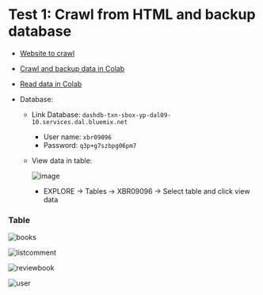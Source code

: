 
# Test 1: Crawl from HTML and backup database

* [Website to crawl](https://www.goodreads.com/author/list/4634532.Nguy_n_Nh_t_nh?page=1&per_page=30)

* [Crawl and backup data in Colab](https://colab.research.google.com/drive/1Ga33mdqsrGbgpAoBNztJa069U7E6GZSo?usp=sharing)

* [Read data in Colab](https://colab.research.google.com/drive/1dJmfMnWAhs1lqENv3KwhwVYxcQt5rLkB?usp=sharing)

* Database:
  + Link Database: `dashdb-txn-sbox-yp-dal09-10.services.dal.bluemix.net`
      - User name: `xbr09096`
      - Password: `q3p+g7szbpg06pm7`
  + View data in table:
  
    ![image](https://user-images.githubusercontent.com/47073675/90973466-829fb000-e54c-11ea-8077-52750446776d.png)
    + EXPLORE -> Tables -> XBR09096 -> Select table and click view data

### Table

![books](https://user-images.githubusercontent.com/47073675/90618861-bc19a800-e23a-11ea-8b01-f019df0e3f25.JPG)


![listcomment](https://user-images.githubusercontent.com/47073675/90618951-d81d4980-e23a-11ea-92ad-62a37295c43e.JPG)


![reviewbook](https://user-images.githubusercontent.com/47073675/90618957-d9e70d00-e23a-11ea-8e31-a0554b046868.JPG)


![user](https://user-images.githubusercontent.com/47073675/90618959-d9e70d00-e23a-11ea-81c4-adc2fd50fdcf.JPG)
